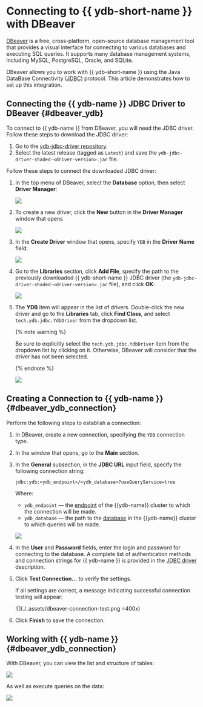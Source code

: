 # Connecting to {{ ydb-short-name }} with DBeaver

[DBeaver](https://dbeaver.com) is a free, cross-platform, open-source database management tool that provides a visual interface for connecting to various databases and executing SQL queries. It supports many database management systems, including MySQL, PostgreSQL, Oracle, and SQLite.

DBeaver allows you to work with {{ ydb-short-name }} using the Java DataBase Connectivity ([JDBC](https://en.wikipedia.org/wiki/Java_Database_Connectivity)) protocol. This article demonstrates how to set up this integration.


## Connecting the {{ ydb-name }} JDBC Driver to DBeaver {#dbeaver_ydb}


To connect to {{ ydb-name }} from DBeaver, you will need the JDBC driver. Follow these steps to download the JDBC driver:

1. Go to the [ydb-jdbc-driver repository](https://github.com/ydb-platform/ydb-jdbc-driver/releases).
1. Select the latest release (tagged as `Latest`) and save the `ydb-jdbc-driver-shaded-<driver-version>.jar` file.

Follow these steps to connect the downloaded JDBC driver:
1. In the top menu of DBeaver, select the **Database** option, then select **Driver Manager**:

    ![](./_assets/dbeaver-driver-management.png)

2. To create a new driver, click the **New** button in the **Driver Manager** window that opens

    ![](./_assets/dbeaver-driver-create-new-driver.png)

3. In the **Create Driver** window that opens, specify `YDB` in the **Driver Name** field:

    ![](./_assets/dbeaver-driver-create-new-driver-set-name.png)

4.  Go to the **Libraries** section, click **Add File**, specify the path to the previously downloaded {{ ydb-short-name }} JDBC driver (the `ydb-jdbc-driver-shaded-<driver-version>.jar` file), and click **OK**:

    ![](./_assets/dbeaver-driver-management-driver.png)

5. The **YDB** item will appear in the list of drivers. Double-click the new driver and go to the **Libraries** tab, click **Find Class**, and select `tech.ydb.jdbc.YdbDriver` from the dropdown list.

    {% note warning %}

    Be sure to explicitly select the `tech.ydb.jdbc.YdbDriver` item from the dropdown list by clicking on it. Otherwise, DBeaver will consider that the driver has not been selected.

    {% endnote %}

    ![](./_assets/dbeaver-driver-management-driver_set.png)

## Creating a Connection to {{ ydb-name }} {#dbeaver_ydb_connection}

Perform the following steps to establish a connection:

1. In DBeaver, create a new connection, specifying the `YDB` connection type.
1. In the window that opens, go to the **Main** section.
1. In the **General** subsection, in the **JDBC URL** input field, specify the following connection string:

    ```
    jdbc:ydb:<ydb_endpoint>/<ydb_database>?useQueryService=true
    ```

    Where:

    - `ydb_endpoint` — the [endpoint](../../concepts/connect.md#endpoint) of the {{ydb-name}} cluster to which the connection will be made.
    - `ydb_database` — the path to the [database](../../concepts/glossary.md#database) in the {{ydb-name}} cluster to which queries will be made.

    ![](./_assets/dbeaver-ydb-connection.png)

1. In the **User** and **Password** fields, enter the login and password for connecting to the database. A complete list of authentication methods and connection strings for {{ ydb-name }} is provided in the [JDBC driver](https://github.com/ydb-platform/ydb-jdbc-driver) description.

1. Click **Test Connection...** to verify the settings.

    If all settings are correct, a message indicating successful connection testing will appear:

    ![](./_assets/dbeaver-connection-test.png =400x)

1. Click **Finish** to save the connection.


## Working with {{ ydb-name }} {#dbeaver_ydb_connection}

With DBeaver, you can view the list and structure of tables:

![](./_assets/dbeaver-table-structure.png)

As well as execute queries on the data:

![](./_assets/dbeaver-query.png)

